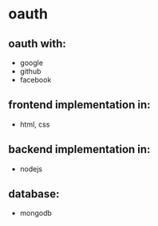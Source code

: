 # oauth

## oauth with:
* google
* github
* facebook

## frontend implementation in:
* html, css

## backend implementation in:
* nodejs

## database:
* mongodb
